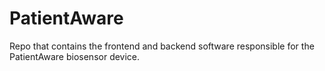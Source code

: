 # PatientAware
Repo that contains the frontend and backend software responsible for the PatientAware biosensor device.
